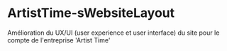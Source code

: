 # ArtistTime-sWebsiteLayout
Amélioration du UX/UI (user experience et user interface)  du site pour le compte de l'entreprise 'Artist Time'
